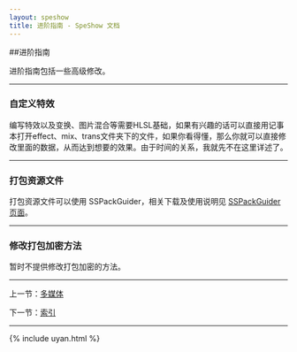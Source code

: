 ```yaml
---
layout: speshow
title: 进阶指南 - SpeShow 文档
---
```


##进阶指南

进阶指南包括一些高级修改。

***********************************************************************

<h3 id="customize_effect">自定义特效</h3>

编写特效以及变换、图片混合等需要HLSL基础，如果有兴趣的话可以直接用记事本打开effect、mix、trans文件夹下的文件，如果你看得懂，那么你就可以直接修改里面的数据，从而达到想要的效果。由于时间的关系，我就先不在这里详述了。

***********************************************************************

<h3 id="packing">打包资源文件</h3>

打包资源文件可以使用 SSPackGuider，相关下载及使用说明见 [SSPackGuider 页面](pack_guider.html)。

***********************************************************************

<h3 id="customize_packing">修改打包加密方法</h3>

暂时不提供修改打包加密的方法。

***********************************************************************

上一节：[多媒体](multimedia.html)

下一节：[索引](reference.html)

***********************************************************************

{% include uyan.html %}